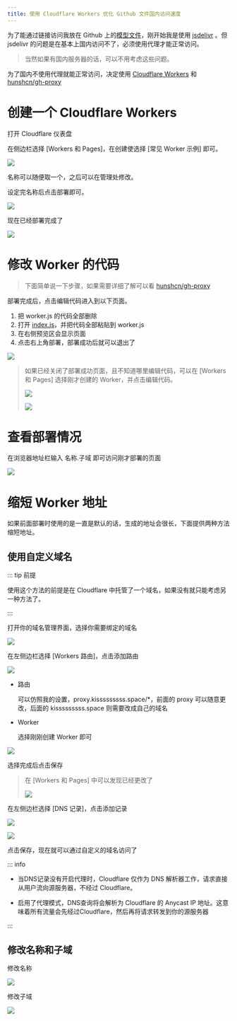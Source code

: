 ```yaml
---
title: 使用 Cloudflare Workers 优化 Github 文件国内访问速度
---
```


为了能通过链接访问我放在 Github 上的[模型文件](https://github.com/kisssssssss/model)，刚开始我是使用 [jsdelivr](https://www.jsdelivr.com/) 。但 jsdelivr 的问题是在基本上国内访问不了，必须使用代理才能正常访问。

> 当然如果有国内服务器的话，可以不用考虑这些问题。

为了国内不使用代理就能正常访问，决定使用 [Cloudflare Workers](https://workers.cloudflare.com) 和 [hunshcn/gh-proxy](https://github.com/hunshcn/gh-proxy)

# 创建一个 Cloudflare Workers

打开 Cloudflare 仪表盘

在侧边栏选择 [Workers 和 Pages]，在创建使选择 [常见 Worker 示例] 即可。

![](https://model.kisssssssss.space/https://raw.githubusercontent.com/kisssssssss/IMG/main/docs/服务器/20.png)

名称可以随便取一个，之后可以在管理处修改。

设定完名称后点击部署即可。

![](https://model.kisssssssss.space/https://raw.githubusercontent.com/kisssssssss/IMG/main/docs/服务器/21.png)

现在已经部署完成了

![](https://model.kisssssssss.space/https://raw.githubusercontent.com/kisssssssss/IMG/main/docs/服务器/22.png)

# 修改 Worker 的代码

> 下面简单说一下步骤，如果需要详细了解可以看 [hunshcn/gh-proxy](https://github.com/hunshcn/gh-proxy)

部署完成后，点击编辑代码进入到以下页面。

1. 把 worker.js 的代码全部删除
2. 打开 [index.js](https://cdn.jsdelivr.net/gh/hunshcn/gh-proxy@master/index.js)，并把代码全部粘贴到 worker.js
3. 在右侧预览区会显示页面
4. 点击右上角部署，部署成功后就可以退出了

![](https://model.kisssssssss.space/https://raw.githubusercontent.com/kisssssssss/IMG/main/docs/服务器/25.png)

> 如果已经关闭了部署成功页面，且不知道哪里编辑代码，可以在 [Workers 和 Pages] 选择刚才创建的 Worker，并点击编辑代码。
> 
>![](https://model.kisssssssss.space/https://raw.githubusercontent.com/kisssssssss/IMG/main/docs/服务器/23.png)
> 
> ![](https://model.kisssssssss.space/https://raw.githubusercontent.com/kisssssssss/IMG/main/docs/服务器/24.png)

# 查看部署情况

在浏览器地址栏输入 名称.子域 即可访问刚才部署的页面

![](https://model.kisssssssss.space/https://raw.githubusercontent.com/kisssssssss/IMG/main/docs/服务器/26.png)

# 缩短 Worker 地址

如果前面部署时使用的是一直是默认的话，生成的地址会很长，下面提供两种方法缩短地址。

## 使用自定义域名

::: tip 前提

使用这个方法的前提是在 Cloudflare 中托管了一个域名，如果没有就只能考虑另一种方法了。

:::

打开你的域名管理界面，选择你需要绑定的域名

![](https://model.kisssssssss.space/https://raw.githubusercontent.com/kisssssssss/IMG/main/docs/服务器/28.png)

在左侧边栏选择 [Workers 路由]，点击添加路由

![](https://model.kisssssssss.space/https://raw.githubusercontent.com/kisssssssss/IMG/main/docs/服务器/27.png)

- 路由

  可以仿照我的设置，proxy.kisssssssss.space/\*，前面的 proxy 可以随意更改，后面的 kisssssssss.space 则需要改成自己的域名

- Worker

  选择刚刚创建 Worker 即可

![](https://model.kisssssssss.space/https://raw.githubusercontent.com/kisssssssss/IMG/main/docs/服务器/29.png)

选择完成后点击保存

> 在 [Workers 和 Pages] 中可以发现已经更改了
>
> ![](https://model.kisssssssss.space/https://raw.githubusercontent.com/kisssssssss/IMG/main/docs/服务器/30.png)

在左侧边栏选择 [DNS 记录]，点击添加记录

![](https://model.kisssssssss.space/https://raw.githubusercontent.com/kisssssssss/IMG/main/docs/服务器/31.png)

![](https://model.kisssssssss.space/https://raw.githubusercontent.com/kisssssssss/IMG/main/docs/服务器/32.png)

点击保存，现在就可以通过自定义的域名访问了

::: info

- 当DNS记录没有开启代理时，Cloudflare 仅作为 DNS 解析器工作，请求直接从用户流向源服务器，不经过 Cloudflare。

- 启用了代理模式，DNS查询将会解析为 Cloudflare 的 Anycast IP 地址。这意味着所有流量会先经过Cloudflare，然后再将请求转发到你的源服务器

:::

## 修改名称和子域

修改名称

![](https://model.kisssssssss.space/https://raw.githubusercontent.com/kisssssssss/IMG/main/docs/服务器/33.png)

修改子域

![](https://model.kisssssssss.space/https://raw.githubusercontent.com/kisssssssss/IMG/main/docs/服务器/34.png)
